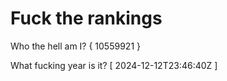 # Fuck the rankings

Who the hell am I?
{ 10559921 }

What fucking year is it?
[ 2024-12-12T23:46:40Z ]
